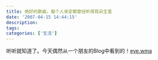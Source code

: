 ```yaml
---
title: 绝好的歌曲，每个人肯定都曾经听得耳朵生茧
date: '2007-04-15 14:44:15'
description: 
tags: 
categories: ['生活']
---
```


听听就知道了。今天偶然从一个朋友的Blog中看到的！[eye.wma](http://www.lunny.info/wp-content/uploads/2007/04/eye.wma)
